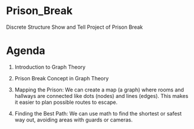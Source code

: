 # Prison_Break
Discrete Structure Show and Tell Project of Prison Break
# Agenda
1. Introduction to Graph Theory
2. Prison Break Concept in Graph Theory

1. Mapping the Prison: We can create a map (a graph) where rooms and hallways are connected like dots (nodes) and lines (edges). This makes it easier to plan possible routes to escape.​
2. Finding the Best Path: We can use math to find the shortest or safest way out, avoiding areas with guards or cameras.​
